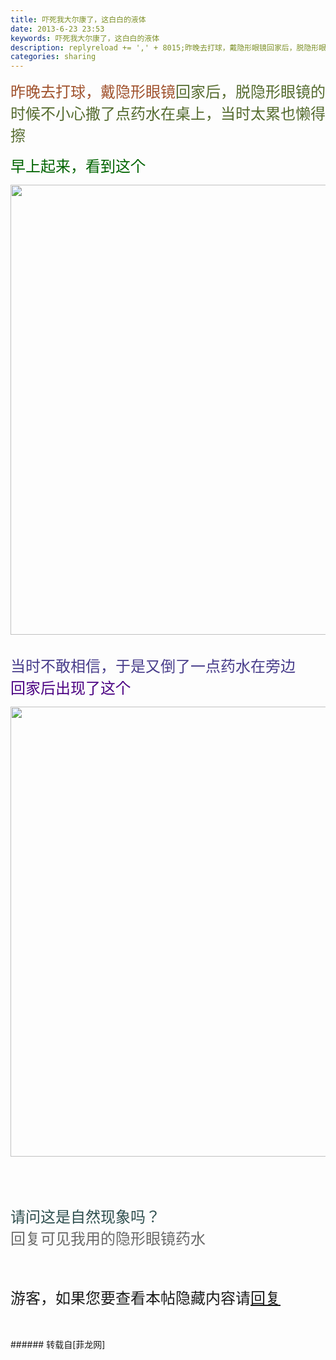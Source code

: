 ```yaml
---
title: 吓死我大尔康了，这白白的液体
date: 2013-6-23 23:53
keywords: 吓死我大尔康了，这白白的液体
description: replyreload += ',' + 8015;昨晚去打球，戴隐形眼镜回家后，脱隐形眼镜的时候不小心撒了点药水在桌上，当时太累也懒得擦早上起来，看到这个当时不敢相信，于是又倒了一点药水在旁边回家后出现了这个请问这是自然现象吗？回复可见我用的隐形眼镜药水游客，如果您要查看本帖隐藏内容请回复
categories: sharing
---
```

<td class="t_f" id="postmessage_8015">

<script type="077b13688c4a5e94075cf6c8-text/javascript">replyreload += ',' + 8015;</script><font size="5"><font color="#a0522d">昨晚去打球，戴隐形眼镜</font></font><font size="5"><font color="#556b2f">回家后，脱隐形眼镜的时候不小心撒了点药水在桌上，当时太累也懒得擦</font></font><br/>
<font size="5"><font color="#006400">早上起来，看到这个</font>

<img aid="3720" class="zoom" data-cf-modified-077b13688c4a5e94075cf6c8-="" file="data/attachment/forum/201306/23/234942zoovityro8flgfuo.jpg" id="aimg_3720" inpost="1" onclick="" onmouseover="" src="http://www.flw.ph/data/attachment/forum/201306/23/234942zoovityro8flgfuo.jpg" width="720" zoomfile="data/attachment/forum/201306/23/234942zoovityro8flgfuo.jpg"/>


</font><br/>
<font size="5"><font color="#483d8b">当时不敢相信，于是又倒了一点药水在旁边</font></font><br/>
<font size="5"><font color="#4b0082">回家后出现了这个</font>

<img aid="3721" class="zoom" data-cf-modified-077b13688c4a5e94075cf6c8-="" file="data/attachment/forum/201306/23/234944t1t61te6405yemlb.jpg" id="aimg_3721" inpost="1" onclick="" onmouseover="" src="http://www.flw.ph/data/attachment/forum/201306/23/234944t1t61te6405yemlb.jpg" width="720" zoomfile="data/attachment/forum/201306/23/234944t1t61te6405yemlb.jpg"/>


</font><br/>
<font size="5"><font color="#2f4f4f"><br/>
</font></font><br/>
<font size="5"><font color="#2f4f4f">请问这是自然现象吗？</font></font><br/>
<font size="5"><font color="#696969">回复可见我用的隐形眼镜药水</font></font><br/>
<font size="5"><br/>
</font><br/>
<font size="5"><div class="locked">游客，如果您要查看本帖隐藏内容请<a data-cf-modified-077b13688c4a5e94075cf6c8-="" href="forum.php?mod=post&amp;action=reply&amp;fid=47&amp;tid=1847" onclick="if (!window.__cfRLUnblockHandlers) return false; showWindow('reply', this.href)">回复</a></div></font><br/>
<br/>
</td>
###### 转载自[菲龙网]